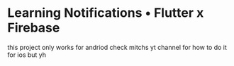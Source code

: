 # Learning Notifications • Flutter x Firebase
this project only works for andriod check mitchs yt channel for how to do it for ios but yh